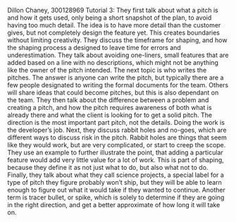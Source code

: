 Dillon Chaney, 300128969
Tutorial 3:
They first talk about what a pitch is and how it gets used, only being a short snapshot of the plan, to avoid having too much detail. The idea is to have more detail than the customer gives, but not completely design the feature yet. This creates boundaries without limiting creativity. They discuss the timeframe for shaping, and how the shaping process a designed to leave time for errors and underestimation. They talk about avoiding one-liners, small features that are added based on a line with no descriptions, which might not be anything like the owner of the pitch intended.
The next topic is who writes the pitches. The answer is anyone can write the pitch, but typically there are a few people designated to writing the formal documents for the team. Others will share ideas that could become pitches, but this is also dependant on the team.
They then talk about the difference between a problem and creating a pitch, and how the pitch requires awareness of both what is already there and what the client is looking for to get a solid pitch. The direction is the most important part pitch, not the details. Doing the work is the developer’s job. 
Next, they discuss rabbit holes and no-goes, which are different ways to discuss risk in the pitch. Rabbit holes are things that seem like they would work, but are very complicated, or start to creep the scope. They use an example to further illustrate the point, that adding a particular feature would add very little value for a lot of work. This is part of shaping, because they define it as not just what to do, but also what not to do.
Finally, they talk about what they call science projects, a special label for a type of pitch they figure probably won’t ship, but they will be able to learn enough to figure out what it would take if they wanted to continue. Another term is tracer bullet, or spike, which is solely to determine if they are going in the right direction, and get a better approximate of how long it will take on.
